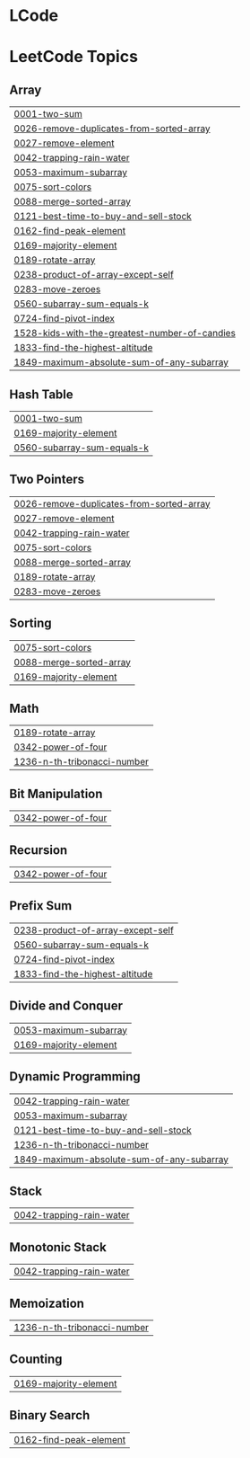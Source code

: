 # LCode
<!---LeetCode Topics Start-->
# LeetCode Topics
## Array
|  |
| ------- |
| [0001-two-sum](https://github.com/Soheb04-git/LCode/tree/master/0001-two-sum) |
| [0026-remove-duplicates-from-sorted-array](https://github.com/Soheb04-git/LCode/tree/master/0026-remove-duplicates-from-sorted-array) |
| [0027-remove-element](https://github.com/Soheb04-git/LCode/tree/master/0027-remove-element) |
| [0042-trapping-rain-water](https://github.com/Soheb04-git/LCode/tree/master/0042-trapping-rain-water) |
| [0053-maximum-subarray](https://github.com/Soheb04-git/LCode/tree/master/0053-maximum-subarray) |
| [0075-sort-colors](https://github.com/Soheb04-git/LCode/tree/master/0075-sort-colors) |
| [0088-merge-sorted-array](https://github.com/Soheb04-git/LCode/tree/master/0088-merge-sorted-array) |
| [0121-best-time-to-buy-and-sell-stock](https://github.com/Soheb04-git/LCode/tree/master/0121-best-time-to-buy-and-sell-stock) |
| [0162-find-peak-element](https://github.com/Soheb04-git/LCode/tree/master/0162-find-peak-element) |
| [0169-majority-element](https://github.com/Soheb04-git/LCode/tree/master/0169-majority-element) |
| [0189-rotate-array](https://github.com/Soheb04-git/LCode/tree/master/0189-rotate-array) |
| [0238-product-of-array-except-self](https://github.com/Soheb04-git/LCode/tree/master/0238-product-of-array-except-self) |
| [0283-move-zeroes](https://github.com/Soheb04-git/LCode/tree/master/0283-move-zeroes) |
| [0560-subarray-sum-equals-k](https://github.com/Soheb04-git/LCode/tree/master/0560-subarray-sum-equals-k) |
| [0724-find-pivot-index](https://github.com/Soheb04-git/LCode/tree/master/0724-find-pivot-index) |
| [1528-kids-with-the-greatest-number-of-candies](https://github.com/Soheb04-git/LCode/tree/master/1528-kids-with-the-greatest-number-of-candies) |
| [1833-find-the-highest-altitude](https://github.com/Soheb04-git/LCode/tree/master/1833-find-the-highest-altitude) |
| [1849-maximum-absolute-sum-of-any-subarray](https://github.com/Soheb04-git/LCode/tree/master/1849-maximum-absolute-sum-of-any-subarray) |
## Hash Table
|  |
| ------- |
| [0001-two-sum](https://github.com/Soheb04-git/LCode/tree/master/0001-two-sum) |
| [0169-majority-element](https://github.com/Soheb04-git/LCode/tree/master/0169-majority-element) |
| [0560-subarray-sum-equals-k](https://github.com/Soheb04-git/LCode/tree/master/0560-subarray-sum-equals-k) |
## Two Pointers
|  |
| ------- |
| [0026-remove-duplicates-from-sorted-array](https://github.com/Soheb04-git/LCode/tree/master/0026-remove-duplicates-from-sorted-array) |
| [0027-remove-element](https://github.com/Soheb04-git/LCode/tree/master/0027-remove-element) |
| [0042-trapping-rain-water](https://github.com/Soheb04-git/LCode/tree/master/0042-trapping-rain-water) |
| [0075-sort-colors](https://github.com/Soheb04-git/LCode/tree/master/0075-sort-colors) |
| [0088-merge-sorted-array](https://github.com/Soheb04-git/LCode/tree/master/0088-merge-sorted-array) |
| [0189-rotate-array](https://github.com/Soheb04-git/LCode/tree/master/0189-rotate-array) |
| [0283-move-zeroes](https://github.com/Soheb04-git/LCode/tree/master/0283-move-zeroes) |
## Sorting
|  |
| ------- |
| [0075-sort-colors](https://github.com/Soheb04-git/LCode/tree/master/0075-sort-colors) |
| [0088-merge-sorted-array](https://github.com/Soheb04-git/LCode/tree/master/0088-merge-sorted-array) |
| [0169-majority-element](https://github.com/Soheb04-git/LCode/tree/master/0169-majority-element) |
## Math
|  |
| ------- |
| [0189-rotate-array](https://github.com/Soheb04-git/LCode/tree/master/0189-rotate-array) |
| [0342-power-of-four](https://github.com/Soheb04-git/LCode/tree/master/0342-power-of-four) |
| [1236-n-th-tribonacci-number](https://github.com/Soheb04-git/LCode/tree/master/1236-n-th-tribonacci-number) |
## Bit Manipulation
|  |
| ------- |
| [0342-power-of-four](https://github.com/Soheb04-git/LCode/tree/master/0342-power-of-four) |
## Recursion
|  |
| ------- |
| [0342-power-of-four](https://github.com/Soheb04-git/LCode/tree/master/0342-power-of-four) |
## Prefix Sum
|  |
| ------- |
| [0238-product-of-array-except-self](https://github.com/Soheb04-git/LCode/tree/master/0238-product-of-array-except-self) |
| [0560-subarray-sum-equals-k](https://github.com/Soheb04-git/LCode/tree/master/0560-subarray-sum-equals-k) |
| [0724-find-pivot-index](https://github.com/Soheb04-git/LCode/tree/master/0724-find-pivot-index) |
| [1833-find-the-highest-altitude](https://github.com/Soheb04-git/LCode/tree/master/1833-find-the-highest-altitude) |
## Divide and Conquer
|  |
| ------- |
| [0053-maximum-subarray](https://github.com/Soheb04-git/LCode/tree/master/0053-maximum-subarray) |
| [0169-majority-element](https://github.com/Soheb04-git/LCode/tree/master/0169-majority-element) |
## Dynamic Programming
|  |
| ------- |
| [0042-trapping-rain-water](https://github.com/Soheb04-git/LCode/tree/master/0042-trapping-rain-water) |
| [0053-maximum-subarray](https://github.com/Soheb04-git/LCode/tree/master/0053-maximum-subarray) |
| [0121-best-time-to-buy-and-sell-stock](https://github.com/Soheb04-git/LCode/tree/master/0121-best-time-to-buy-and-sell-stock) |
| [1236-n-th-tribonacci-number](https://github.com/Soheb04-git/LCode/tree/master/1236-n-th-tribonacci-number) |
| [1849-maximum-absolute-sum-of-any-subarray](https://github.com/Soheb04-git/LCode/tree/master/1849-maximum-absolute-sum-of-any-subarray) |
## Stack
|  |
| ------- |
| [0042-trapping-rain-water](https://github.com/Soheb04-git/LCode/tree/master/0042-trapping-rain-water) |
## Monotonic Stack
|  |
| ------- |
| [0042-trapping-rain-water](https://github.com/Soheb04-git/LCode/tree/master/0042-trapping-rain-water) |
## Memoization
|  |
| ------- |
| [1236-n-th-tribonacci-number](https://github.com/Soheb04-git/LCode/tree/master/1236-n-th-tribonacci-number) |
## Counting
|  |
| ------- |
| [0169-majority-element](https://github.com/Soheb04-git/LCode/tree/master/0169-majority-element) |
## Binary Search
|  |
| ------- |
| [0162-find-peak-element](https://github.com/Soheb04-git/LCode/tree/master/0162-find-peak-element) |
<!---LeetCode Topics End-->